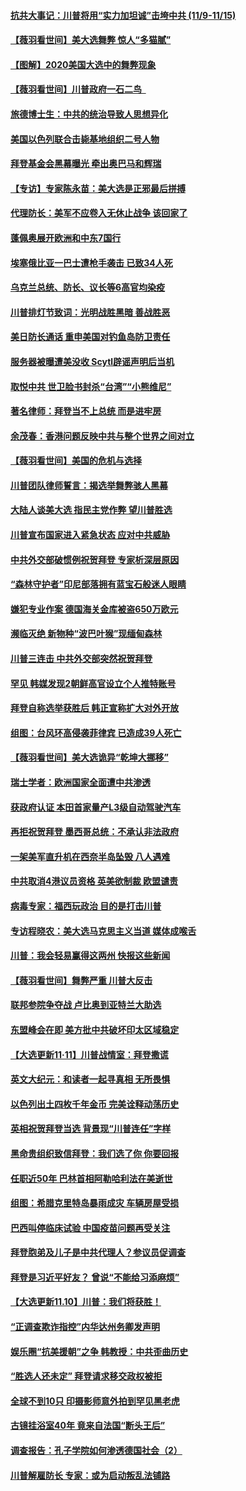 #### [抗共大事记：川普将用“实力加坦诚”击垮中共 (11/9-11/15)](../pages/nsc418/n12551866.md) 
#### [【薇羽看世间】美大选舞弊 惊人“多猫腻”](../pages/nsc418/n12551495.md) 
#### [【图解】2020美国大选中的舞弊现象](../pages/nsc418/n12551781.md) 
#### [【薇羽看世间】川普政府一石二鸟   ](../pages/nsc418/n12551389.md) 
#### [旅德博士生：中共的统治导致人思想异化](../pages/nsc418/n12550921.md) 
#### [美国以色列联合击毙基地组织二号人物](../pages/nsc418/n12551575.md) 
#### [拜登基金会黑幕曝光 牵出奥巴马和辉瑞](../pages/nsc418/n12551522.md) 
#### [【专访】专家陈永苗：美大选是正邪最后拼搏](../pages/nsc418/n12551352.md) 
#### [代理防长：美军不应卷入无休止战争 该回家了](../pages/nsc418/n12551458.md) 
#### [蓬佩奥展开欧洲和中东7国行](../pages/nsc418/n12551331.md) 
#### [埃塞俄比亚一巴士遭枪手袭击 已致34人死](../pages/nsc418/n12551024.md) 
#### [乌克兰总统、防长、议长等6高官均染疫](../pages/nsc418/n12550500.md) 
#### [川普排灯节致词：光明战胜黑暗 善战胜恶](../pages/nsc418/n12549638.md) 
#### [美日防长通话 重申美国对钓鱼岛防卫责任](../pages/nsc418/n12549502.md) 
#### [服务器被曝遭美没收 Scytl辟谣声明后当机](../pages/nsc418/n12549457.md) 
#### [取悦中共 世卫脸书封杀“台湾”“小熊维尼”](../pages/nsc418/n12549298.md) 
#### [著名律师：拜登当不上总统 而是进牢房](../pages/nsc418/n12549380.md) 
#### [余茂春：香港问题反映中共与整个世界之间对立](../pages/nsc418/n12549281.md) 
#### [【薇羽看世间】美国的危机与选择](../pages/nsc418/n12547542.md) 
#### [川普团队律师誓言：揭选举舞弊骇人黑幕](../pages/nsc418/n12549205.md) 
#### [大陆人谈美大选 指民主党作弊 望川普胜选](../pages/nsc418/n12547860.md) 
#### [川普宣布国家进入紧急状态 应对中共威胁](../pages/nsc418/n12548081.md) 
#### [中共外交部破惯例祝贺拜登 专家析深层原因](../pages/nsc418/n12547583.md) 
#### [“森林守护者”印尼部落拥有蓝宝石般迷人眼睛](../pages/nsc418/n12546919.md) 
#### [嫌犯专业作案 德国海关金库被盗650万欧元](../pages/nsc418/n12546655.md) 
#### [濒临灭绝 新物种“波巴叶猴”现缅甸森林](../pages/nsc418/n12546354.md) 
#### [川普三连击 中共外交部突然祝贺拜登](../pages/nsc418/n12546974.md) 
#### [罕见 韩媒发现2朝鲜高官设立个人推特账号](../pages/nsc418/n12546415.md) 
#### [拜登自称选举获胜后 韩正宣称扩大对外开放](../pages/nsc418/n12545628.md) 
#### [组图：台风环高侵袭菲律宾 已造成39人死亡](../pages/nsc418/n12546685.md) 
#### [【薇羽看世间】美大选诡异“乾坤大挪移”](../pages/nsc418/n12544811.md) 
#### [瑞士学者：欧洲国家全面遭中共渗透](../pages/nsc418/n12544839.md) 
#### [获政府认证 本田首家量产L3级自动驾驶汽车](../pages/nsc418/n12543716.md) 
#### [再拒祝贺拜登 墨西哥总统：不承认非法政府](../pages/nsc418/n12544920.md) 
#### [一架美军直升机在西奈半岛坠毁 八人遇难](../pages/nsc418/n12544756.md) 
#### [中共取消4港议员资格 英美欲制裁 欧盟谴责](../pages/nsc418/n12544377.md) 
#### [病毒专家：福西玩政治 目的是打击川普](../pages/nsc418/n12544707.md) 
#### [专访程晓农：美大选马克思主义当道 媒体成喉舌](../pages/nsc418/n12542497.md) 
#### [川普：我会轻易赢得这两州 快报这些新闻](../pages/nsc418/n12543870.md) 
#### [【薇羽看世间】舞弊严重 川普大反击](../pages/nsc418/n12544774.md) 
#### [联邦参院争夺战  卢比奥到亚特兰大助选](../pages/nsc418/n12542786.md) 
#### [东盟峰会在即 美方批中共破坏印太区域稳定](../pages/nsc418/n12542195.md) 
#### [【大选更新11·11】川普战情室：拜登撒谎](../pages/nsc418/n12541288.md) 
#### [英文大纪元：和读者一起寻真相 无所畏惧](../pages/nsc418/n12542027.md) 
#### [以色列出土四枚千年金币 完美诠释动荡历史](../pages/nsc418/n12540353.md) 
#### [英相祝贺拜登当选 背景现“川普连任”字样](../pages/nsc418/n12541856.md) 
#### [黑命贵组织致信拜登：我们选了你 你要回报](../pages/nsc418/n12541924.md) 
#### [任职近50年 巴林首相阿勒哈利法在美逝世](../pages/nsc418/n12541504.md) 
#### [组图：希腊克里特岛暴雨成灾  车辆房屋受损](../pages/nsc418/n12541415.md) 
#### [巴西叫停临床试验 中国疫苗问题再受关注](../pages/nsc418/n12540186.md) 
#### [拜登胞弟及儿子是中共代理人？参议员促调查](../pages/nsc418/n12539692.md) 
#### [拜登是习近平好友？ 曾说“不能给习添麻烦”](../pages/nsc418/n12539157.md) 
#### [【大选更新11.10】川普：我们将获胜！](../pages/nsc418/n12538429.md) 
#### [“正调查欺诈指控”内华达州务卿发声明](../pages/nsc418/n12539405.md) 
#### [娱乐圈“抗美援朝”之争 韩教授：中共歪曲历史](../pages/nsc418/n12538375.md) 
#### [“胜选人还未定” 拜登请求移交政权被拒](../pages/nsc418/n12539211.md) 
#### [全球不到10只 印摄影师意外拍到罕见黑老虎](../pages/nsc418/n12538021.md) 
#### [古镜挂浴室40年 竟来自法国“断头王后”](../pages/nsc418/n12535469.md) 
#### [调查报告：孔子学院如何渗透德国社会（2）](../pages/nsc418/n12532179.md) 
#### [川普解雇防长 专家：或为启动叛乱法铺路](../pages/nsc418/n12537107.md) 
